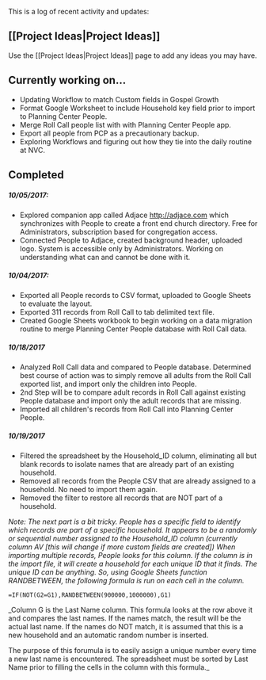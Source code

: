 This is a log of recent activity and updates:

## [[Project Ideas|Project Ideas]]
Use the [[Project Ideas|Project Ideas]] page to add any ideas you may have.

## Currently working on...

- Updating Workflow to match Custom fields in Gospel Growth
- Format Google Worksheet to include Household key field prior to import to Planning Center People.
- Merge Roll Call people list with with Planning Center People app.
- Export all people from PCP as a precautionary backup.
- Exploring Workflows and figuring out how they tie into the daily routine at NVC.

## Completed  

##### 10/05/2017:  

- Explored companion app called Adjace <http://adjace.com> which synchronizes with People to create a front end church directory.  Free for Administrators, subscription based for congregation access.
- Connected People to Adjace, created background header, uploaded logo.  System is accessible only by Administrators.  Working on understanding what can and cannot be done with it.  

##### 10/04/2017:  

- Exported all People records to CSV format, uploaded to Google Sheets to evaluate the layout.
- Exported 311 records from Roll Call to tab delimited text file.
- Created Google Sheets workbook to begin working on a data migration routine to merge Planning Center People database with Roll Call data.

##### 10/18/2017

- Analyzed Roll Call data and compared to People database.  Determined best course of action was to simply remove all adults from the Roll Call exported list, and import only the children into People.
- 2nd Step will be to compare adult records in Roll Call against existing People database and import only the adult records that are missing.
- Imported all children's records from Roll Call into Planning Center People.

##### 10/19/2017

- Filtered the spreadsheet by the Household_ID column, eliminating all but blank records to isolate names that are already part of an existing household.
- Removed all records from the People CSV that are already assigned to a household.  No need to import them again.
- Removed the filter to restore all records that are NOT part of a household.

_Note: The next part is a bit tricky.  People has a specific field to identify which records are part of a specific household.  It appears to be a randomly or sequential number assigned to the Household_ID column (currently column AV [this will change if more custom fields are created])  When importing multiple records, People looks for this column.  If the column is in the import file, it will create a household for each unique ID that it finds.  The unique ID can be anything.  So, using Google Sheets function RANDBETWEEN, the following formula is run on each cell in the column._

`=IF(NOT(G2=G1),RANDBETWEEN(900000,1000000),G1)`

_Column G is the Last Name column.  This formula looks at the row above it and compares the last names.  If the names match, the result will be the actual last name.  If the names do NOT match, it is assumed that this is a new household and an automatic random number is inserted.

The purpose of this forumula is to easily assign a unique number every time a new last name is encountered.  The spreadsheet must be sorted by Last Name prior to filling the cells in the column with this formula._
